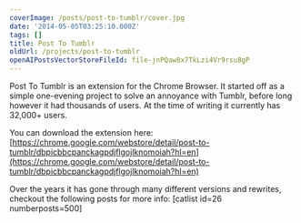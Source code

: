 ```yaml
---
coverImage: /posts/post-to-tumblr/cover.jpg
date: '2014-05-05T03:25:10.000Z'
tags: []
title: Post To Tumblr
oldUrl: /projects/post-to-tumblr
openAIPostsVectorStoreFileId: file-jnPQaw8x7TkLzi4Vr9rsu8gP
---
```


Post To Tumblr is an extension for the Chrome Browser. It started off as a simple one-evening project to solve an annoyance with Tumblr, before long however it had thousands of users. At the time of writing it currently has 32,000+ users.

<!-- more -->

You can download the extension here: [https://chrome.google.com/webstore/detail/post-to-tumblr/dbpicbbcpanckagpdjflgojlknomoiah?hl=en](https://chrome.google.com/webstore/detail/post-to-tumblr/dbpicbbcpanckagpdjflgojlknomoiah?hl=en)

Over the years it has gone through many different versions and rewrites, checkout the following posts for more info:
[catlist id=26 numberposts=500]
